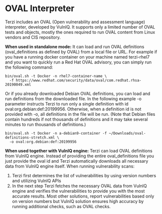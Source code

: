 # OVAL Interpreter
Terzi includes an OVAL (Open vulnerability and assessment language) interpreter, developed by VulnIQ. 
It supports only a limited number of OVAL tests and objects, mostly the ones required to run OVAL content from 
Linux vendors and CIS repository. 

**When used in standalone mode:**
It can load and run OVAL definitions (oval_definitions as defined by OVAL) from a local file or URL. For example 
if you have a running docker container on your machine named terzi-rhel7 and you want to quickly run a Red Hat OVAL 
advisory, you can simply run the following command:

<pre><code>bin/oval.sh -t Docker -n rhel7-container-name \
  -f https://www.redhat.com/security/data/oval/com.redhat.rhsa-20190049.xml</code></pre>

Or if you already downloaded Debian OVAL definitions, you can load and run definitions from the downloaded file. 
In the following example -o parameter instructs Terzi to run only a single definition with id 
oval:org.debian:def:20199956. Otherwise, when a definition id is not provided with -o, all definitions in the file will 
be run. (Note that Debian files contain hundreds if not thousands of definitions and it may take several minutes to run 
thousands of definitions.)

<pre><code>bin/oval.sh -t Docker -n a-debian9-container -f ~/Downloads/oval-definitions-stretch.xml \
  -o oval:org.debian:def:20199956</code></pre>

**When used together with VulnIQ engine:**
Terzi  can load OVAL definitions from VulnIQ engine. Instead of providing the entire oval_definitions file you just 
provide the oval id and Terzi automatically downloads all necessary data from VulnIQ engine itself. 
When running vulnerability scans:
1. Terzi first determines the list of vulnerabilities by using version numbers and utilizing VulnIQ APIs 
2. In the next step Terzi fetches the necessary OVAL data from VulnIQ engine and verifies the vulnerabilities to 
provide you with the most accurate results. Most other solutions, report vulnerabilities based only on version numbers 
but VulnIQ solution ensures high accuracy by running additional checks, such as OVAL checks.
